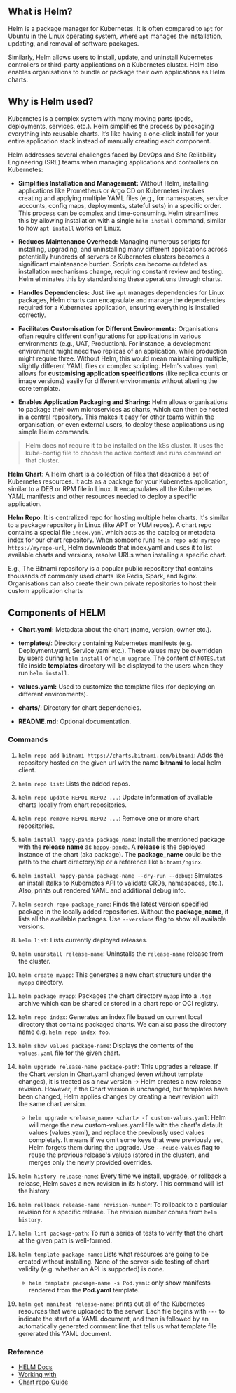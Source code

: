 ## What is Helm?
Helm is a package manager for Kubernetes. It is often compared to `apt` for Ubuntu in the Linux operating system, where `apt` manages the installation, updating, and removal of software packages. 

Similarly, Helm allows users to install, update, and uninstall Kubernetes controllers or third-party applications on a Kubernetes cluster. Helm also enables organisations to bundle or package their own applications as Helm charts.

## Why is Helm used?
Kubernetes is a complex system with many moving parts (pods, deployments, services, etc.). Helm simplifies the process by packaging everything into reusable charts. It’s like having a one-click install for your entire application stack instead of manually creating each component.

Helm addresses several challenges faced by DevOps and Site Reliability Engineering (SRE) teams when managing applications and controllers on Kubernetes:

*   **Simplifies Installation and Management:** Without Helm, installing applications like Prometheus or Argo CD on Kubernetes involves creating and applying multiple YAML files (e.g., for namespaces, service accounts, config maps, deployments, stateful sets) in a specific order. This process can be complex and time-consuming. Helm streamlines this by allowing installation with a single `helm install` command, similar to how `apt install` works on Linux.

*   **Reduces Maintenance Overhead:** Managing numerous scripts for installing, upgrading, and uninstalling many different applications across potentially hundreds of servers or Kubernetes clusters becomes a significant maintenance burden. Scripts can become outdated as installation mechanisms change, requiring constant review and testing. Helm eliminates this by standardising these operations through charts.

*   **Handles Dependencies:** Just like `apt` manages dependencies for Linux packages, Helm charts can encapsulate and manage the dependencies required for a Kubernetes application, ensuring everything is installed correctly.

*   **Facilitates Customisation for Different Environments:** Organisations often require different configurations for applications in various environments (e.g., UAT, Production). For instance, a development environment might need two replicas of an application, while production might require three. Without Helm, this would mean maintaining multiple, slightly different YAML files or complex scripting. Helm's `values.yaml` allows for **customising application specifications** (like replica counts or image versions) easily for different environments without altering the core template.

*   **Enables Application Packaging and Sharing:** Helm allows organisations to package their own microservices as charts, which can then be hosted in a central repository. This makes it easy for other teams within the organisation, or even external users, to deploy these applications using simple Helm commands.

> Helm does not require it to be installed on the k8s cluster. It uses the kube-config file to choose the active context and runs command on that cluster.

**Helm Chart**: A Helm chart is a collection of files that describe a set of Kubernetes resources. It acts as a package for your Kubernetes application, similar to a DEB or RPM file in Linux. It encapsulates all the Kubernetes YAML manifests and other resources needed to deploy a specific application.

**Helm Repo**: It is centralized repo for hosting multiple helm charts. It's similar to a package repository in Linux (like APT or YUM repos). A chart repo contains a special file `index.yaml` which acts as the catalog or metadata index for our chart repository. When someone runs `helm repo add myrepo https://myrepo-url`, Helm downloads that index.yaml and uses it to list available charts and versions, resolve URLs when installing a specific chart.

E.g., The Bitnami repository is a popular public repository that contains thousands of commonly used charts like Redis, Spark, and Nginx. Organisations can also create their own private repositories to host their custom application charts

## Components of HELM

* **Chart.yaml:** Metadata about the chart (name, version, owner etc.).

* **templates/**: Directory containing Kubernetes manifests (e.g. Deployment.yaml, Service.yaml etc.). These values may be overridden by users during `helm install` or `helm upgrade`. The content of `NOTES.txt` file inside **templates** directory will be displayed to the users when they run `helm install`.

* **values.yaml:** Used to customize the template files (for deploying on different environments).

* **charts/**: Directory for chart dependencies.

* **README.md:** Optional documentation.


### Commands

1. `helm repo add bitnami https://charts.bitnami.com/bitnami`: Adds the repository hosted on the given url with the name **bitnami** to local helm client.

1. `helm repo list`: Lists the added repos.

1. `helm repo update REPO1 REPO2 ...`: Update information of available charts locally from chart repositories.

1. `helm repo remove REPO1 REPO2 ...`: Remove one or more chart repositories.

1. `helm install happy-panda package_name`: Install the mentioned package with the **release name** as `happy-panda`. A **release** is the deployed instance of the chart (aka package). The **package_name** could be the path to the chart directory/zip or a reference like `bitnami/nginx`.

1. `helm install happy-panda package-name --dry-run --debug`: Simulates an install (talks to Kubernetes API to validate CRDs, namespaces, etc.). Also, prints out rendered YAML and additional debug info.

1. `helm search repo package_name`: Finds the latest version specified package in the locally added repositories. Without the **package_name**, it lists all the available packages. Use `--versions` flag to show all available versions. 

1. `helm list`: Lists currently deployed releases.

1. `helm uninstall release-name`: Uninstalls the `release-name` release from the cluster.

1. `helm create myapp`: This generates a new chart structure under the `myapp` directory.

1. `helm package myapp`: Packages the chart directory `myapp` into a `.tgz` archive which can be shared or stored in a chart repo or OCI registry.

1. `helm repo index`: Generates an index file based on current local directory that contains packaged charts. We can also pass the directory name e.g. `helm repo index foo`.

1. `helm show values package-name`: Displays the contents of the `values.yaml` file for the given chart.

1. `helm upgrade release-name package-path`: This upgrades a release. If the Chart version in Chart.yaml changed (even without template changes), it is treated as a new version → Helm creates a new release revision. However, if the Chart version is unchanged, but templates have been changed, Helm applies changes by creating a new revision with the same chart version.

   - `helm upgrade <release_name> <chart> -f custom-values.yaml`: Helm will merge the new custom-values.yaml file with the chart's default values (values.yaml), and replace the previously used values completely. It means if we omit some keys that were previously set, Helm forgets them during the upgrade. Use `--reuse-values` flag to reuse the previous release's values (stored in the cluster), and merges only the newly provided overrides.


1. `helm history release-name`: Every time we install, upgrade, or rollback a release, Helm saves a new revision in its history. This command will list the history.

1. `helm rollback release-name revision-number`: To rollback to a particular revision for a specific release. The revision number comes from `helm history`.

1. `helm lint package-path`: To run a series of tests to verify that the chart at the given path is well-formed.

1. `helm template package-name`: Lists what resources are going to be created without installing. None of the server-side testing of chart validity (e.g. whether an API is supported) is done.
    - `helm template package-name -s Pod.yaml`:  only show manifests rendered from the **Pod.yaml** template. 

1. `helm get manifest release-name`: prints out all of the Kubernetes resources that were uploaded to the server. Each file begins with `---` to indicate the start of a YAML document, and then is followed by an automatically generated comment line that tells us what template file generated this YAML document.

### Reference
- [HELM Docs](https://helm.sh/docs/)
- [Working with](https://helm.sh/docs/topics/registries/)
- [Chart repo Guide](https://helm.sh/docs/topics/chart_repository/)
